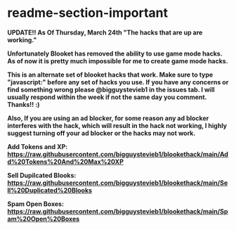 # readme-section-important


**UPDATE!! As Of Thursday, March 24th "The hacks that are up are working."**

**Unfortunately Blooket has removed the ability to use game mode hacks. As of now it is pretty much impossible for me to create game mode hacks.**

**This is an alternate set of blooket hacks that work. 
Make sure to type "javascript:" before any set of hacks you use. 
If you have any concerns or find something wrong please @bigguystevieb1 in the issues tab. 
I will usually respond within the week if not the same day you comment. Thanks!! :)**

**Also, If you are using an ad blocker, for some reason any ad blocker interferes with the hack, which will result in the hack not working, I highly suggest turning off your ad blocker or the hacks may not work.**

**Add Tokens and XP: https://raw.githubusercontent.com/bigguystevieb1/blookethack/main/Add%20Tokens%20And%20Max%20XP**

**Sell Dupilcated Blooks: https://raw.githubusercontent.com/bigguystevieb1/blookethack/main/Sell%20Duplicated%20Blooks**

**Spam Open Boxes: https://raw.githubusercontent.com/bigguystevieb1/blookethack/main/Spam%20Open%20Boxes**


 
